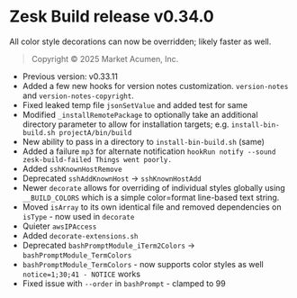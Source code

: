 # Zesk Build release v0.34.0

All color style decorations can now be overridden; likely faster as well.

> Copyright &copy; 2025 Market Acumen, Inc.

- Previous version: v0.33.11
- Added a few new hooks for version notes customization. `version-notes` and `version-notes-copyright`.
- Fixed leaked temp file `jsonSetValue` and added test for same
- Modified `_installRemotePackage` to optionally take an additional directory parameter to allow for installation
  targets; e.g. `install-bin-build.sh projectA/bin/build`
- New ability to pass in a directory to `install-bin-build.sh` (same)
- Added a failure `mp3` for alternate notification `hookRun notify --sound zesk-build-failed Things went poorly.`
- Added `sshKnownHostRemove`
- Deprecated `sshAddKnownHost` -> `sshKnownHostAdd`
- Newer `decorate` allows for overriding of individual styles globally using `__BUILD_COLORS` which is a simple color=format line-based text string.
- Moved `isArray` to its own identical file and removed dependencies on `isType` - now used in `decorate`
- Quieter `awsIPAccess`
- Added `decorate-extensions.sh`
- Deprecated `bashPromptModule_iTerm2Colors` -> `bashPromptModule_TermColors`
- `bashPromptModule_TermColors` - now supports color styles as well `notice=1;30;41 - NOTICE` works
- Fixed issue with `--order` in `bashPrompt` - clamped to 99
